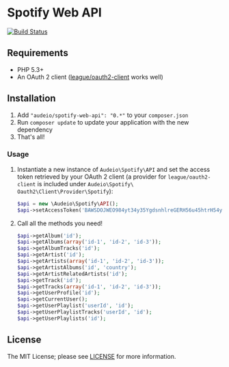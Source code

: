 Spotify Web API
===============

[![Build Status](https://travis-ci.org/jonjomckay/spotify-web-api.png?branch=develop)](https://travis-ci.org/jonjomckay/spotify-web-api)

## Requirements

* PHP 5.3+
* An OAuth 2 client ([league/oauth2-client](https://github.com/thephpleague/oauth2-client) works well)

## Installation

1. Add `"audeio/spotify-web-api": "0.*"` to your `composer.json`
2. Run `composer update` to update your application with the new dependency
3. That's all!

### Usage

1. Instantiate a new instance of `Audeio\Spotify\API` and set the access token retrieved by your OAuth 2 client (a provider for `league/oauth2-client` is included under `Audeio\Spotify\
Oauth2\Client\Provider\Spotify`):

    ```php
    $api = new \Audeio\Spotify\API();
    $api->setAccessToken('BAWSDOJWEO984yt34y35YgdsnhlreGERH56u45htrH54y');
    ```

2. Call all the methods you need!

    ```php
    $api->getAlbum('id');
    $api->getAlbums(array('id-1', 'id-2', 'id-3'));
    $api->getAlbumTracks('id');
    $api->getArtist('id');
    $api->getArtists(array('id-1', 'id-2', 'id-3'));
    $api->getArtistAlbums('id', 'country');
    $api->getArtistRelatedArtists('id');
    $api->getTrack('id');
    $api->getTracks(array('id-1', 'id-2', 'id-3'));
    $api->getUserProfile('id');
    $api->getCurrentUser();
    $api->getUserPlaylist('userId', 'id');
    $api->getUserPlaylistTracks('userId', 'id');
    $api->getUserPlaylists('id');
    ```

## License
The MIT License; please see [LICENSE](LICENSE) for more information.